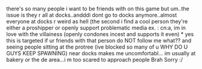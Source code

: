 there's so many people i want to be friends with on this game but um..the issue is they r all at docks..andddi dont go to docks anymore..almost everyone at docks r weird as hell (the second i find a cool person they're either a proshipper or openly support problematic media ex. : cn:a, im in love with the villainess (openly condones incest and supports it even) * yes this is targeted if ur friends with that person do NOT follow me what?? and seeing people sitting at the protree (ive blocked so many of u WHY DO U GUYS KEEP SPAWNING) near docks makes me uncomfortabl... im usually at bakery or the de area...i m too scared to approach people Brah Sorry :/
